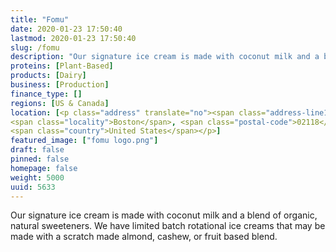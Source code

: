 ```yaml
---
title: "Fomu"
date: 2020-01-23 17:50:40
lastmod: 2020-01-23 17:50:40
slug: /fomu
description: "Our signature ice cream is made with coconut milk and a blend of organic, natural sweeteners. We have limited batch rotational ice creams that may be made with a scratch made almond, cashew, or fruit based blend."
proteins: [Plant-Based]
products: [Dairy]
business: [Production]
finance_type: []
regions: [US & Canada]
location: [<p class="address" translate="no"><span class="address-line1">Tremont Street</span><br>
<span class="locality">Boston</span>, <span class="postal-code">02118</span><br>
<span class="country">United States</span></p>]
featured_image: ["fomu logo.png"]
draft: false
pinned: false
homepage: false
weight: 5000
uuid: 5633
---
```

<p>Our signature ice cream is made with coconut milk and a blend of organic, natural sweeteners. We have limited batch rotational ice creams that may be made with a scratch made almond, cashew, or fruit based blend.</p>
